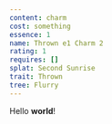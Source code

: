 ```yaml
---
content: charm
cost: something
essence: 1
name: Thrown e1 Charm 2
rating: 1
requires: []
splat: Second Sunrise
trait: Thrown
tree: Flurry
---
```


Hello **world**!
